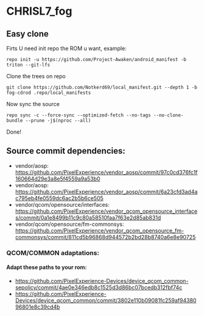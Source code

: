 # CHRISL7_fog
## Easy clone
Firts U need init repo the ROM u want, example:
```
repo init -u https://github.com/Project-Awaken/android_manifest -b triton --git-lfs
```
Clone the trees on repo 
```
git clone https://github.com/Notkerd69/local_manifest.git --depth 1 -b fog-cdrod .repo/local_manifests
```
Now sync the source
```
repo sync -c --force-sync --optimized-fetch --no-tags --no-clone-bundle --prune -j$(nproc --all)
```
Done!

## Source commit dependencies:
- vendor/aosp: https://github.com/PixelExperience/vendor_aosp/commit/97c0cd376fc1f160664d29e3a8e5f4559a9a53b0
- vendor/aosp: https://github.com/PixelExperience/vendor_aosp/commit/6a23cfd3ad4ac795eb4fe0559dc6ac2b5b6ce505
- vendor/qcom/opensource/interfaces: https://github.com/PixelExperience/vendor_qcom_opensource_interfaces/commit/0a1e8499b11c9c80a58510faa7f63e2d85ab831d
- vendor/qcom/opensource/fm-commonsys: https://github.com/PixelExperience/vendor_qcom_opensource_fm-commonsys/commit/811cd5b96868d944572b2bd28b8740a6e8e90725

### QCOM/COMMON adaptations:
#### Adapt these paths to your rom:
- https://github.com/PixelExperience-Devices/device_qcom_common-sepolicy/commit/4ae0e346edb8c1525d3d86bc07bcedb312fbf74c
- https://github.com/PixelExperience-Devices/device_qcom_common/commit/3802e110b09081fc259af9438096801e8c39cd4b
